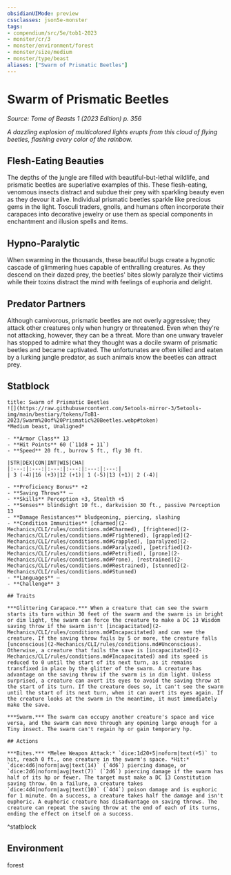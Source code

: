 ```yaml
---
obsidianUIMode: preview
cssclasses: json5e-monster
tags:
- compendium/src/5e/tob1-2023
- monster/cr/3
- monster/environment/forest
- monster/size/medium
- monster/type/beast
aliases: ["Swarm of Prismatic Beetles"]
---
```

# Swarm of Prismatic Beetles
*Source: Tome of Beasts 1 (2023 Edition) p. 356*  

*A dazzling explosion of multicolored lights erupts from this cloud of flying beetles, flashing every color of the rainbow.*

## Flesh-Eating Beauties

The depths of the jungle are filled with beautiful-but-lethal wildlife, and prismatic beetles are superlative examples of this. These flesh-eating, venomous insects distract and subdue their prey with sparkling beauty even as they devour it alive. Individual prismatic beetles sparkle like precious gems in the light. Tosculi traders, gnolls, and humans often incorporate their carapaces into decorative jewelry or use them as special components in enchantment and illusion spells and items.

## Hypno-Paralytic

When swarming in the thousands, these beautiful bugs create a hypnotic cascade of glimmering hues capable of enthralling creatures. As they descend on their dazed prey, the beetles' bites slowly paralyze their victims while their toxins distract the mind with feelings of euphoria and delight.

## Predator Partners

Although carnivorous, prismatic beetles are not overly aggressive; they attack other creatures only when hungry or threatened. Even when they're not attacking, however, they can be a threat. More than one unwary traveler has stopped to admire what they thought was a docile swarm of prismatic beetles and became captivated. The unfortunates are often killed and eaten by a lurking jungle predator, as such animals know the beetles can attract prey.

## Statblock

```ad-statblock
title: Swarm of Prismatic Beetles
![](https://raw.githubusercontent.com/5etools-mirror-3/5etools-img/main/bestiary/tokens/ToB1-2023/Swarm%20of%20Prismatic%20Beetles.webp#token)
*Medium beast, Unaligned*

- **Armor Class** 13
- **Hit Points** 60 (`11d8 + 11`)
- **Speed** 20 ft., burrow 5 ft., fly 30 ft.

|STR|DEX|CON|INT|WIS|CHA|
|:---:|:---:|:---:|:---:|:---:|:---:|
| 3 (-4)|16 (+3)|12 (+1)| 1 (-5)|13 (+1)| 2 (-4)|

- **Proficiency Bonus** +2
- **Saving Throws** ⏤
- **Skills** Perception +3, Stealth +5
- **Senses** blindsight 10 ft., darkvision 30 ft., passive Perception 13
- **Damage Resistances** bludgeoning, piercing, slashing
- **Condition Immunities** [charmed](2-Mechanics/CLI/rules/conditions.md#Charmed), [frightened](2-Mechanics/CLI/rules/conditions.md#Frightened), [grappled](2-Mechanics/CLI/rules/conditions.md#Grappled), [paralyzed](2-Mechanics/CLI/rules/conditions.md#Paralyzed), [petrified](2-Mechanics/CLI/rules/conditions.md#Petrified), [prone](2-Mechanics/CLI/rules/conditions.md#Prone), [restrained](2-Mechanics/CLI/rules/conditions.md#Restrained), [stunned](2-Mechanics/CLI/rules/conditions.md#Stunned)
- **Languages** —
- **Challenge** 3

## Traits

***Glittering Carapace.*** When a creature that can see the swarm starts its turn within 30 feet of the swarm and the swarm is in bright or dim light, the swarm can force the creature to make a DC 13 Wisdom saving throw if the swarm isn't [incapacitated](2-Mechanics/CLI/rules/conditions.md#Incapacitated) and can see the creature. If the saving throw fails by 5 or more, the creature falls [unconscious](2-Mechanics/CLI/rules/conditions.md#Unconscious). Otherwise, a creature that fails the save is [incapacitated](2-Mechanics/CLI/rules/conditions.md#Incapacitated) and its speed is reduced to 0 until the start of its next turn, as it remains transfixed in place by the glitter of the swarm. A creature has advantage on the saving throw if the swarm is in dim light. Unless surprised, a creature can avert its eyes to avoid the saving throw at the start of its turn. If the creature does so, it can't see the swarm until the start of its next turn, when it can avert its eyes again. If the creature looks at the swarm in the meantime, it must immediately make the save.

***Swarm.*** The swarm can occupy another creature's space and vice versa, and the swarm can move through any opening large enough for a Tiny insect. The swarm can't regain hp or gain temporary hp.

## Actions

***Bites.*** *Melee Weapon Attack:* `dice:1d20+5|noform|text(+5)` to hit, reach 0 ft., one creature in the swarm's space. *Hit:* `dice:4d6|noform|avg|text(14)` (`4d6`) piercing damage, or `dice:2d6|noform|avg|text(7)` (`2d6`) piercing damage if the swarm has half of its hp or fewer. The target must make a DC 13 Constitution saving throw. On a failure, a creature takes `dice:4d4|noform|avg|text(10)` (`4d4`) poison damage and is euphoric for 1 minute. On a success, a creature takes half the damage and isn't euphoric. A euphoric creature has disadvantage on saving throws. The creature can repeat the saving throw at the end of each of its turns, ending the effect on itself on a success.
```
^statblock

## Environment

forest